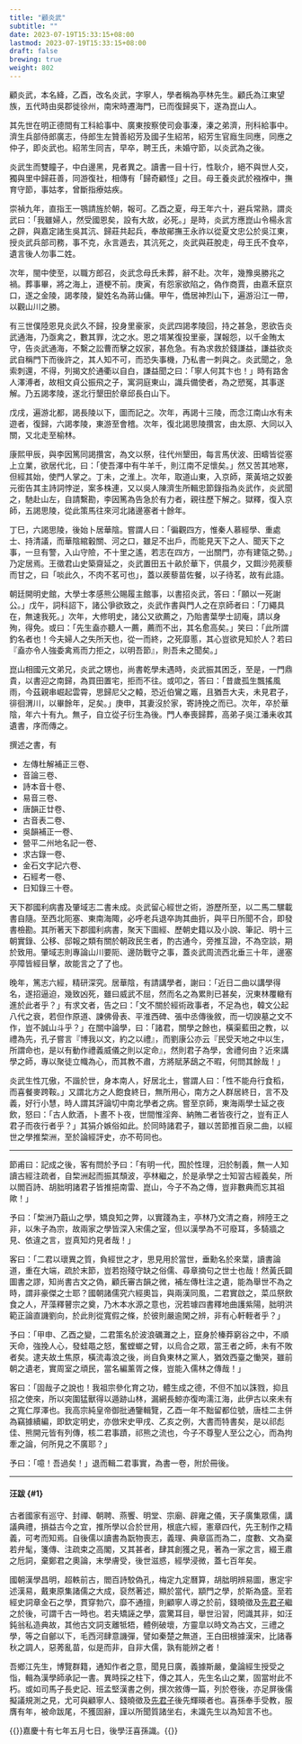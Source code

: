 ```yaml
---
title: "顧炎武"
subtitle: ""
date: 2023-07-19T15:33:15+08:00
lastmod: 2023-07-19T15:33:15+08:00
draft: false
brewing: true
weight: 802
---
```



顧炎武，本名絳，乙酉，改名炎武，字寧人，學者稱為亭林先生。顧氏為江東望族，五代時由吳郡徙徐州，南宋時遷海門，已而復歸吳下，遂為崑山人。

其先世在明正德間有工科給事中、廣東按察使司僉事溱，溱之弟濟，刑科給事中。濟生兵部侍郎廣志，侍郎生左贊善紹芳及國子生紹芾，紹芳生官廕生同應，同應之仲子，即炎武也。紹芾生同吉，早卒，聘王氏，未婚守節，以炎武為之後。

炎武生而雙瞳子，中白邊黑，見者異之。讀書一目十行，性耿介，絕不與世人交，獨與里中歸莊善，同游復社，相傳有「歸奇顧怪」之目。母王養炎武於襁褓中，撫育守節，事姑孝，曾斷指療姑疾。

崇禎九年，直指王一鶚請旌於朝，報可。乙酉之夏，母王年六十，避兵常熟，謂炎武曰：「我雖婦人，然受國恩矣，設有大故，必死。」是時，炎武方應崑山令楊永言之辟，與嘉定諸生吳其沆、歸莊共起兵，奉故鄖撫王永祚以從夏文忠公於吳江東，授炎武兵部司務，事不克，永言遁去，其沆死之，炎武與莊脫走，母王氏不食卒，遺言後人勿事二姓。

次年，閩中使至，以職方郎召，炎武念母氏未葬，辭不赴。次年，幾豫吳勝兆之禍。葬事畢，將之海上，道梗不前。庚寅，有怨家欲陷之，偽作商賈，由嘉禾竄京口，遂之金陵，謁孝陵，變姓名為蔣山傭。甲午，僑居神烈山下，遍游沿江一帶，以觀山川之勝。

有三世僕陸恩見炎武久不歸，投身里豪家，炎武四謁孝陵回，持之甚急，恩欲告炎武通海，乃亟禽之，數其罪，沈之水。恩之壻某復投里豪，謀報怨，以千金賄太守，告炎武通海，不繫之訟曹而擊之奴家，甚危急。有為求救於錢謙益，謙益欲炎武自稱門下而後許之，其人知不可，而恐失事機，乃私書一刺與之。炎武聞之，急索刺還，不得，列揭文於通衢以自白，謙益聞之曰：「寧人何其卞也！」時有路舍人澤溥者，故相文貞公振飛之子，寓洞庭東山，識兵備使者，為之愬冤，其事遂解。乃五謁孝陵，遂北行墾田於章邱長白山下。

戊戌，遍游北都，謁長陵以下，圖而記之。次年，再謁十三陵，而念江南山水有未遊者，復歸，六謁孝陵，東游至會稽。次年，復北謁思陵攢宮，由太原、大同以入關，又北走至榆林。

康熙甲辰，與李因篤同謁攢宮，為文以祭，往代州墾田，每言馬伏波、田疇皆從塞上立業，欲居代北，曰：「使吾澤中有牛羊千，則江南不足懷矣。」然又苦其地寒，但經其始，使門人掌之。丁未，之淮上。次年，取道山東，入京師，萊黃培之奴姜元銜告其主詩詞悖逆，案多株連，又以吳人陳濟生所輯忠節錄指為炎武作，炎武聞之，馳赴山左，自請繫勘，李因篤為告急於有力者，親往歷下解之。獄釋，復入京師，五謁思陵，從此策馬往來河北諸邊塞者十餘年。

丁巳，六謁思陵，後始卜居華陰。嘗謂人曰：「徧觀四方，惟秦人慕經學、重處士、持清議，而華陰綰轂關、河之口，雖足不出戶，而能見天下之人、聞天下之事，一旦有警，入山守險，不十里之遙，若志在四方，一出關門，亦有建瓴之勢。」乃定居焉。王徵君山史築齋延之，炎武置田五十畝於華下，供晨夕，又餌沙苑蒺藜而甘之，曰「啖此久，不肉不茗可也」，蓋以蒺藜苗佐餐，以子待茗，故有此語。

朝廷開明史館，大學士孝感熊公賜履主館事，以書招炎武，答曰：「願以一死謝公。」戊午，詞科詔下，諸公爭欲致之，炎武作書與門人之在京師者曰：「刀繩具在，無速我死。」次年，大修明史，諸公又欲薦之，乃貽書葉學士訒庵，請以身殉，得免。或曰：「先生盍亦聽人一薦，薦而不出，其名愈高矣。」笑曰：「此所謂釣名者也！今夫婦人之失所天也，從一而終，之死靡慝，其心豈欲見知於人？若曰『盍亦令人強委禽焉而力拒之，以明吾節』，則吾未之聞矣。」

崑山相國元文弟兄，炎武之甥也，尚書乾學未遇時，炎武振其困乏，至是，一門鼎貴，以書迎之南歸，為買田置宅，拒而不往。或叩之，答曰：「昔歲孤生飄搖風雨，今茲親串崛起雲霄，思歸尼父之轅，恐近伯鸞之竈，且猶吾大夫，未見君子，徘徊渭川，以畢餘年，足矣。」庚申，其妻沒於家，寄詩挽之而已。次年，卒於華陰，年六十有九。無子，自立從子衍生為後。門人奉喪歸葬，高弟子吳江潘耒收其遺書，序而傳之。

撰述之書，有

- 左傳杜解補正三卷、
- 音論三卷、
- 詩本音十卷、
- 易音三卷、
- 唐韻正廿卷、
- 古音表二卷、
- 吳韻補正一卷、
- 營平二州地名記一卷、
- 求古錄一卷、
- 金石文字記六卷、
- 石經考一卷、
- 日知錄三十卷。


天下郡國利病書及肇域志二書未成。炎武留心經世之術，游歷所至，以二馬二騾載書自隨。至西北阨塞、東南海陬，必呼老兵退卒詢其曲折，與平日所聞不合，即發書檢勘。其所著天下郡國利病書，聚天下圖經、歷朝史籍以及小說、筆記、明十三朝實錄、公移、邸報之類有關於朝政民生者，酌古通今，旁推互證，不為空談，期於致用。肇域志則專論山川要阨、邊防戰守之事，蓋炎武周流西北垂三十年，邊塞亭障皆經目擊，故能言之了了也。

晚年，篤志六經，精研深究。居華陰，有請講學者，謝曰：「近日二曲以講學得名，遂招逼迫，幾致凶死，雖曰威武不屈，然而名之為累則已甚矣，況東林覆轍有進於此者乎？」有求文者，告之曰：「文不關於經術政事者，不足為也，韓文公起八代之衰，若但作原道、諫佛骨表、平淮西碑、張中丞傳後敘，而一切諛墓之文不作，豈不誠山斗乎？」在關中論學，曰：「諸君，關學之餘也，橫渠藍田之教，以禮為先，孔子嘗言『博我以文，約之以禮』，而劉康公亦云『民受天地之中以生，所謂命也，是以有動作禮義威儀之則以定命』，然則君子為學，舍禮何由？近來講學之師，專以聚徒立幟為心，而其教不肅，方將賦茅鴟之不暇，何問其餘哉！」

炎武生性兀傲，不諧於世，身本南人，好居北土，嘗謂人曰：「性不能舟行食稻，而喜餐麥跨鞍。」又謂北方之人飽食終日，無所用心，南方之人群居終日，言不及義，好行小慧，時人謂其評論切中南北學者之病。嘗至京師，東海兩學士延之夜飲，怒曰：「古人飲酒，卜晝不卜夜，世間惟淫奔、納賄二者皆夜行之，豈有正人君子而夜行者乎？」其狷介嫉俗如此。於同時諸君子，雖以苦節推百泉二曲，以經世之學推棃洲，至於論經評史，亦不苟同也。

---

節甫曰：記成之後，客有問於予曰：「有明一代，囿於性理，汨於制義，無一人知讀古經注疏者，自棃洲起而振其頹波，亭林繼之，於是承學之士知習古經義矣，所以閻百詩、胡胐明諸君子皆推挹南雷、崑山，今子不為之傳，豈非數典而忘其祖歟！」

予曰：「棃洲乃蕺山之學，矯良知之弊，以實踐為主，亭林乃文清之裔，辨陸王之非，以朱子為宗，故兩家之學皆深入宋儒之室，但以漢學為不可廢耳，多騎牆之見、依違之言，豈真知灼見者哉！」

客曰：「二君以瓌異之質，負經世之才，思見用於當世，垂勳名於來葉，讀書論道，重在大端，疏於末節，豈若抱殘守缺之俗儒、尋章摘句之世士也哉！然黃氏闢圖書之謬，知尚書古文之偽，顧氏審古韻之微，補左傳杜注之遺，能為舉世不為之時，謂非豪傑之士耶？國朝諸儒究六經奧旨，與兩漢同風，二君實啟之，菜瓜祭飲食之人，芹藻釋瞽宗之奠，乃木本水源之意也，況若璩四書釋地曲護紫陽，胐明洪範正論直譏劉向，於此則從寬假之條，於彼則嚴逾閑之辨，非有心軒輊者乎？」

予曰：「甲申、乙酉之變，二君策名於波浪礪灘之上，竄身於榛莽窮谷之中，不順天命，強挽人心，發蛙黽之怒，奮螳螂之臂，以烏合之眾，當王者之師，未有不敗者矣。逮夫故土焦原，橫流毒浪之後，尚自負東林之黨人，猶效西臺之慟哭，雖前朝之遺老，實周室之頑民，當名編薰胥之條，豈能入儒林之傳哉！」

客曰：「固哉子之說也！我祖宗參化育之功，體生成之德，不但不加以誅戮，抑且招之使來，所以突圍猛獸得以遁跡山林，漏網長鯨亦復呴濡江海，此伊古以來未有之寬仁厚澤也。我高宗純皇帝御批通鑒輯覽，乙酉一年不黜留都位號，唐桂二主併為竊據續編，即欽定明史，亦倣宋史甲戌、乙亥之例，大書而特書矣，是以祁彪佳、熊開元皆有列傳，核二君事蹟，祁熊之流也，今子不尊聖人至公之心，而為拘牽之論，何所見之不廣耶？」

予曰：「噫！吾過矣！」退而輯二君事實，為書一卷，附於冊後。

---

#### 汪跋 {#1}

古者國家有巡守、封禪、朝聘、燕饗、明堂、宗廟、辟雍之儀，天子廣集眾儒，講議典禮，損益古今之宜，推所學以合於世用，根底六經，憲章四代，先王制作之精義，可考而知焉。自後儒以讀書為翫物喪志，義理、典章區而為二，度數、文為棄若弁髦，箋傳、注疏束之高閣，又其甚者，肆其創獲之見，著為一家之言，綴王肅之卮詞，棄鄭君之奧論，末學膚受，後世滋惑，經學浸微，蓋七百年矣。

國朝漢學昌明，超軼前古，閻百詩駮偽孔，梅定九定曆算，胡朏明辨易圖，惠定宇述漢易，戴東原集諸儒之大成，裒然著述，顯於當代，顓門之學，於斯為盛。至若經史詞章金石之學，貫穿勃穴，靡不通擅，則顧寧人導之於前，錢曉徵及[先君子](../07-6/)繼之於後，可謂千古一時也。若夫矯誣之學，震驚耳目，舉世沿習，罔識其非，如汪鈍翁私造典故，其他古文詞支離牴牾，體例破壞，方靈皐以時文為古文，三禮之學，等之自鄶以下，毛西河肆意譏彈，譬如秦楚之無道，王白田根據漢宋，比諸春秋之調人，惡莠亂苗，似是而非，自非大儒，孰有能辨之者！

吾鄉江先生，博覽群籍，通知作者之意，聞見日廣，義據斯嚴，彙論經生授受之恉，輯為漢學師承記一書。異時採之柱下，傳之其人，先生名山之業，固當坿此不朽。或如司馬子長史記、班孟堅漢書之例，撰次敘傳一篇，列於卷後，亦足屏後儒擬議規測之見，尤可與顧寧人、錢曉徵及[先君子](../07-6/)後先輝暎者也。喜孫奉手受教，服膺有年，被命跋尾，不獲固辭，謹以所聞質諸坐右，未識先生以為知言不也。

{{<sign>}}嘉慶十有七年五月七日，後學汪喜孫識。{{</sign>}}